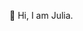 👋 Hi, I am Julia.

<!--

<br>
👩‍💻️  I recently found my passion in coding.
<br>

Check out my [portfolio page](https://juliakleber.github.io/PortfolioPage/) !

<br>

<h3>Languages and Tools:</h3>
<p>
  <img src="https://cdn.jsdelivr.net/gh/devicons/devicon/icons/html5/html5-original-wordmark.svg" height=40px />
  <img src="https://cdn.jsdelivr.net/gh/devicons/devicon/icons/css3/css3-original-wordmark.svg" height=40px />
  <img src="https://cdn.jsdelivr.net/gh/devicons/devicon/icons/sass/sass-original.svg" height=40px height=40px />
  <img src="https://cdn.jsdelivr.net/gh/devicons/devicon/icons/bootstrap/bootstrap-original.svg" height=40px />
  <img src="https://cdn.jsdelivr.net/gh/devicons/devicon/icons/tailwindcss/tailwindcss-original.svg" height=40px />
  <br>
  <img src="https://cdn.jsdelivr.net/gh/devicons/devicon/icons/javascript/javascript-original.svg" height=40px />
  <img src="https://cdn.jsdelivr.net/gh/devicons/devicon/icons/typescript/typescript-original.svg" height=40px />
  <img src="https://cdn.jsdelivr.net/gh/devicons/devicon/icons/react/react-original.svg" height=40px />
  <img src="https://cdn.jsdelivr.net/gh/devicons/devicon/icons/ruby/ruby-original.svg" height=40px />
  <img src="https://cdn.jsdelivr.net/gh/devicons/devicon/icons/rails/rails-plain-wordmark.svg" height=40px />
  <br>
  <img src="https://cdn.jsdelivr.net/gh/devicons/devicon/icons/git/git-original.svg" height=40px />
  <img src="https://cdn.jsdelivr.net/gh/devicons/devicon/icons/github/github-original.svg" height=40px />
  <img src="https://cdn.jsdelivr.net/gh/devicons/devicon/icons/heroku/heroku-original.svg" height=40px />
  <img src="https://cdn.jsdelivr.net/gh/devicons/devicon/icons/vscode/vscode-original.svg" height=40px />
  <img src="https://raw.githubusercontent.com/devicons/devicon/master/icons/linux/linux-original.svg" height=40px />
</p>

<br> 

 [![Julia's GitHub stats](https://github-readme-stats.vercel.app/api?username=juliakleber)](https://github.com/juliakleber/github-readme-stats) 

 <p><img align="center" src="https://github-readme-streak-stats.herokuapp.com/?user=juliakleber&" alt="juliakleber" /></p>

 ![Top Langs](https://github-readme-stats.vercel.app/api/top-langs/?username=JuliaKleber&theme=tokyonight)

<p><img align="center" src="https://github-readme-stats.vercel.app/api/top-langs/?username=juliakleber&theme=tokyonight" alt="julias most used languages" /></p>

 [![Top Langs](https://github-readme-stats.vercel.app/api/top-langs/?username=juliakleber&theme=monokai)](https://github.com/juliakleber/github-readme-stats)

![Top Langs](https://github-readme-stats.vercel.app/api/top-langs/?username=juliakleber&layout=compact)  -->

